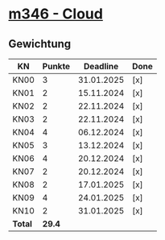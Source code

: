 # [m346 - Cloud](https://gitlab.com/ch-tbz-it/Stud/m346/m346/-/tree/main/Kompetenznachweise?ref_type=heads)

## Gewichtung

| KN | Punkte | Deadline | Done |
|----|--------|----------|------|
| KN00 | 3 | 31.01.2025 | [x] |
| KN01 | 2 | 15.11.2024 | [x] |
| KN02 | 2 | 22.11.2024 | [x] |
| KN03 | 2 | 22.11.2024 | [x] |
| KN04 | 4 | 06.12.2024 | [x] |
| KN05 | 3 | 13.12.2024 | [x] |
| KN06 | 4 | 20.12.2024 | [x] |
| KN07 | 2 | 20.12.2024 | [x] |
| KN08 | 2 | 17.01.2025 | [x] |
| KN09 | 4 | 24.01.2025 | [x] |
| KN10 | 2 | 31.01.2025 | [x] |
| **Total** | **29.4** |||
